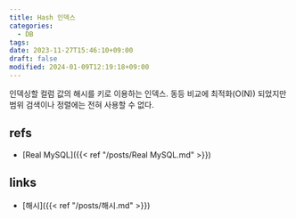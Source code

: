 ```yaml
---
title: Hash 인덱스
categories:
  - DB
tags: 
date: 2023-11-27T15:46:10+09:00
draft: false
modified: 2024-01-09T12:19:18+09:00
---
```

인덱싱할 컬럼 값의 해시를 키로 이용하는 인덱스. 동등 비교에 최적화(O(N)) 되었지만 범위 검색이나 정렬에는 전혀 사용할 수 없다.


## refs
- [Real MySQL]({{< ref "/posts/Real MySQL.md" >}})


## links
- [해시]({{< ref "/posts/해시.md" >}})
